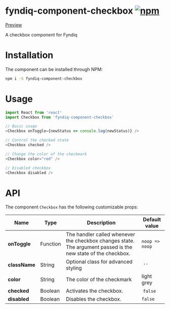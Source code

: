 # fyndiq-component-checkbox [![npm](https://img.shields.io/npm/v/fyndiq-component-checkbox.svg?maxAge=3600)](https://www.npmjs.com/package/fyndiq-component-checkbox)

[Preview](http://developers.fyndiq.com/fyndiq-ui/?selectedKind=Checkbox&selectedStory=default)

A checkbox component for Fyndiq

# Installation

The component can be installed through NPM:

``` bash
npm i -S fyndiq-component-checkbox
```

# Usage

``` js
import React from 'react'
import Checkbox from 'fyndiq-component-checkbox'

// Basic usage
<Checkbox onToggle={newStatus => console.log(newStatus)} />

// Control the checked state
<Checkbox checked />

// Change the color of the checkmark
<Checkbox color="red" />

// Disabled checkbox
<Checkbox disabled />
```

# API

The component `Checkbox` has the following customizable props:

| Name | Type | Description | Default value |
|---|---|---|---|
| **onToggle** | Function | The handler called whenever the checkbox changes state. The argument passed is the new state of the checkbox. | `noop => noop`
| **className** | String | Optional class for advanced styling | `''` |
| **color** | String | The color of the checkmark | light grey |
| **checked** | Boolean | Activates the checkbox. | `false` |
| **disabled** | Boolean | Disables the checkbox. | `false` |
